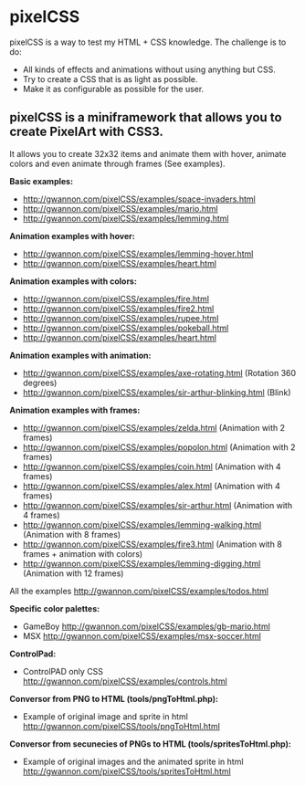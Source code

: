 # pixelCSS

pixelCSS is a way to test my HTML + CSS knowledge. The challenge is to do:

* All kinds of effects and animations without using anything but CSS.
* Try to create a CSS that is as light as possible.
* Make it as configurable as possible for the user.

## pixelCSS is a miniframework that allows you to create PixelArt with CSS3.

It allows you to create 32x32 items and animate them with hover, animate colors and even animate through frames (See examples).

**Basic examples:**

* http://gwannon.com/pixelCSS/examples/space-invaders.html
* http://gwannon.com/pixelCSS/examples/mario.html
* http://gwannon.com/pixelCSS/examples/lemming.html

**Animation examples with hover:**

* http://gwannon.com/pixelCSS/examples/lemming-hover.html
* http://gwannon.com/pixelCSS/examples/heart.html

**Animation examples with colors:**

* http://gwannon.com/pixelCSS/examples/fire.html
* http://gwannon.com/pixelCSS/examples/fire2.html
* http://gwannon.com/pixelCSS/examples/rupee.html
* http://gwannon.com/pixelCSS/examples/pokeball.html
* http://gwannon.com/pixelCSS/examples/heart.html

**Animation examples with animation:**

* http://gwannon.com/pixelCSS/examples/axe-rotating.html (Rotation 360 degrees)
* http://gwannon.com/pixelCSS/examples/sir-arthur-blinking.html (Blink)

**Animation examples with frames:**

* http://gwannon.com/pixelCSS/examples/zelda.html (Animation with 2 frames)
* http://gwannon.com/pixelCSS/examples/popolon.html (Animation with 2 frames)
* http://gwannon.com/pixelCSS/examples/coin.html (Animation with 4 frames)
* http://gwannon.com/pixelCSS/examples/alex.html (Animation with 4 frames)
* http://gwannon.com/pixelCSS/examples/sir-arthur.html (Animation with 4 frames)
* http://gwannon.com/pixelCSS/examples/lemming-walking.html (Animation with 8 frames)
* http://gwannon.com/pixelCSS/examples/fire3.html (Animation with 8 frames + animation with colors)
* http://gwannon.com/pixelCSS/examples/lemming-digging.html (Animation with 12 frames)

All the examples http://gwannon.com/pixelCSS/examples/todos.html

**Specific color palettes:**

* GameBoy http://gwannon.com/pixelCSS/examples/gb-mario.html
* MSX http://gwannon.com/pixelCSS/examples/msx-soccer.html

**ControlPad:**

* ControlPAD only CSS http://gwannon.com/pixelCSS/examples/controls.html

**Conversor from PNG to HTML (tools/pngToHtml.php):**

* Example of original image and sprite in html http://gwannon.com/pixelCSS/tools/pngToHtml.html

**Conversor from secunecies of PNGs to HTML (tools/spritesToHtml.php):**

* Example of original images and the animated sprite in html http://gwannon.com/pixelCSS/tools/spritesToHtml.html